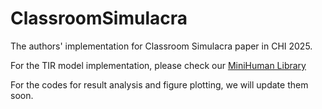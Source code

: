 # ClassroomSimulacra
The authors' implementation for Classroom Simulacra paper in CHI 2025.

For the TIR model implementation, please check our [MiniHuman Library](https://github.com/songlinxu/MiniHuman-Toolkit/tree/main/minihuman/application/education/knowledge_tracing/RKT)

For the codes for result analysis and figure plotting, we will update them soon.
